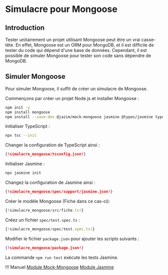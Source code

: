# Simulacre pour Mongoose

## Introduction

Tester unitairement un projet utilisant Mongoose peut être un vrai casse-tête. En effet, Mongoose est un ORM pour MongoDB, et il est difficile de tester du code qui dépend d'une base de données. Cependant, il est possible de simuler Mongoose pour tester son code sans dépendre de MongoDB.

## Simuler Mongoose

Pour simuler Mongoose, il suffit de créer un simulacre de Mongoose. 

Commençons par créer un projet Node.js et installer Mongoose :

```bash
npm init -y
npm install mongoose
npm install --save-dev @jazim/mock-mongoose jasmine @types/jasmine typescript
```
Initialiser TypeScript :

```bash
npx tsc --init
```

Changer la configuration de TypeScript ainsi :

```json
{!simulacre_mongoose/tsconfig.json!}
```

Initialiser Jasmine :

```bash
npx jasmine init
```

Changez la configuration de Jasmine ainsi :
``` json
{!simulacre_mongoose/spec/support/jasmine.json!}
```
Créer le modèle Mongoose (Fiche dans ce cas-ci):

```typescript
{!simulacre_mongoose/src/fiche.ts!}
```

Créez un fichier `spec/test.spec.ts` :

```typescript
{!simulacre_mongoose/spec/test.spec.ts!}
```

Modifier le fichier `package.json` pour ajouter les scripts suivants :

```json
{!simulacre_mongoose/package.json!}
```

La commande `npm run test` exécute les tests Jasmine.






!!! Manuel 
    [Module Mock-Mongoose](https://github.com/jazimabbas/mock-mongoose)
    [Module Jasmine](https://jasmine.github.io/)
